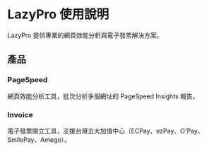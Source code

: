 # LazyPro 使用說明

LazyPro 提供專業的網頁效能分析與電子發票解決方案。

## 產品

### PageSpeed
網頁效能分析工具，批次分析多個網址的 PageSpeed Insights 報告。

### Invoice
電子發票開立工具，支援台灣五大加值中心（ECPay、ezPay、O'Pay、SmilePay、Amego）。
